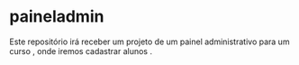 # paineladmin
Este repositório irá receber um projeto de um painel administrativo para um curso , onde iremos cadastrar alunos .
